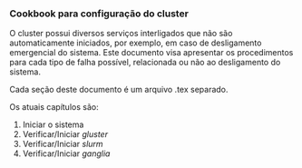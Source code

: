 ### Cookbook para configuração do cluster

O cluster possui diversos serviços interligados que não são automaticamente
iniciados, por exemplo, em caso de desligamento emergencial do sistema.
Este documento visa apresentar os procedimentos para cada tipo de falha
possível, relacionada ou não ao desligamento do sistema.

Cada seção deste documento é um arquivo .tex separado.

Os atuais capítulos são:
1. Iniciar o sistema
2. Verificar/Iniciar *gluster*
3. Verificar/Iniciar *slurm*
3. Verificar/Iniciar *ganglia*



